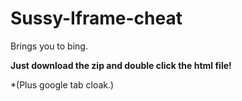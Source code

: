 # Sussy-Iframe-cheat
Brings you to bing.

**Just download the zip and double click the html file!**

*(Plus google tab cloak.)
